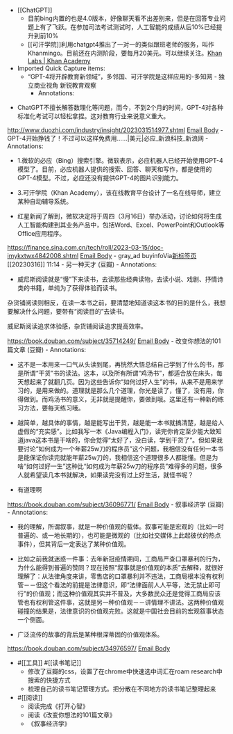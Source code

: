 - [[ChatGPT]]
    - 目前bing内置的也是4.0版本，好像聊天看不出差别来，但是在回答专业问题上有了飞跃。在参加司法考试测试时，人工智能的成绩从后10%已经提升到前10%
    - [[可汗学院]]利用chatgpt4推出了一对一的类似跟班老师的服务，叫作Khanmingo。目前还在内测阶段，要每月20美元。可以继续关注。[Khan Labs | Khan Academy](https://www.khanacademy.org/khan-labs#khanmigo)
- Imported Quick Capture items:
    - “GPT-4将开辟教育新领域”，多邻国、可汗学院是这样应用的-多知网 - 独立商业视角 新锐教育观察
        - Annotations:

* ChatGPT不擅长解答数理化等问题，而今，不到2个月的时间，GPT-4对各种标准化考试可以轻松拿捏。这对教育行业来说意义重大。



http://www.duozhi.com/industry/insight/2023031514977.shtml [Email Body](https://files.todoist.com/KpcyBn1RLNekdrSPBfvB6MWQ4aepe1CRbmQ7uOPXu6FXwDrH6l8EgiaQtjiqsATx/by/21878347/as/file.html)
    - GPT-4开始挣钱了！不过可以这样免费用……|美元|必应_新浪科技_新浪网
        - Annotations:

* 1.微软的必应（Bing）搜索引擎。微软表示，必应机器人已经开始使用GPT-4模型了。目前，必应机器人提供的搜索、回答、聊天和写作，都是使用的GPT-4模型。不过，必应还没有提供GPT-4的图片识别能力。

* 3.可汗学院（Khan Academy），该在线教育平台设计了一名在线导师，建立某种自动辅导系统。

* 红星新闻了解到，微软决定将于周四（3月16日）举办活动，讨论如何将生成人工智能构建到其业务产品中，包括Word、Excel、PowerPoint和Outlook等Office应用程序。



https://finance.sina.com.cn/tech/roll/2023-03-15/doc-imykxtwx4842008.shtml [Email Body](https://files.todoist.com/GqoR9V7vuZ_9DJcS2v5CI69-zTSpfeETu0RfZAGgJb_TrplIDEcsUvHVRUUKlsOQ/by/21878347/as/file.html)
        - gray_ad buyinfoVia[新标签页](chrome://new-tab-page/) [[20230316]] 11:14
    - 另一种天才 (豆瓣)
        - Annotations:

* 威尼斯阅读就是“慢”下来读书，去读那些经典读物，去读小说、戏剧、抒情诗类的书籍，单纯为了获得体验而读书。

杂货铺阅读则相反，在读一本书之前，要清楚地知道读这本书的目的是什么，我想要解决什么问题，要带有“阅读目的”去读书。

威尼斯阅读追求体验感，杂货铺阅读追求提高效率。



https://book.douban.com/subject/35714249/ [Email Body](https://files.todoist.com/vIv4uS4cfsE4MlSMNbUqNMDT4kk0_xNS6MKHMY-NsTCNPObFgKJcNSmXRUSFyP7D/by/21878347/as/file.html)
    - 改变你想法的101篇文章 (豆瓣)
        - Annotations:

* 这不是一本用来一口气从头读到尾，再恍然大悟总结自己学到了什么的书，那是所谓“干货”书的读法。这本，以及所有所谓“鸡汤书”，都适合放在床头，每天想起来了就翻几页。因为这些告诉你“如何过好人生”的书，从来不是用来学习的，是用来做的。道理就是那么几个道理，你光是读了，懂了，没有用，你得做到。而鸡汤书的意义，无非就是提醒你，要做到哦。这里还有一种新的练习方法，要每天练习哦。

* 越简单，越具体的事情，越是能写出干货，越是能一本书就搞清楚，越是给人虚假的“充实感”。比如我写一本《Java编程入门》，读完你肯定至少能大致知道java这本书是干啥的，你会觉得“太好了，没白读，学到干货了”。但如果我要讨论“如何成为一个年薪25w刀的程序员”这个问题，我相信没有任何一本书是能保证你读完就能年薪25w刀的，我相信这个道理很多人都能懂。但是为啥“如何过好一生”这种比“如何成为年薪25w刀的程序员”难得多的问题，很多人就希望读几本书就解决，如果读完没有过上好生活，就怪书呢？

* 有道理啊



https://book.douban.com/subject/36096771/ [Email Body](https://files.todoist.com/ALMwO5rNSkBQM0xUTAlg6WV2EqnSqdfCl7yiTi9X0mn1gbNk4si3KgHxFovvrS4l/by/21878347/as/file.html)
    - 叙事经济学 (豆瓣)
        - Annotations:

* 我的理解，所谓叙事，就是一种价值观的载体。叙事可能是宏观的（比如一时普遍的、或一地长期的），也可能是微观的（比如社交媒体上此起彼伏的热点事件），但其背后一定表达了某种价值观。

* 比如之前我就迷惑一件事：去年新冠疫情期间，工商局严查口罩暴利的行为，为什么能得到普遍的赞同？现在按照“叙事就是价值观的本质”去解释，就很好理解了：从法律角度来讲，零售店的口罩暴利并不违法，工商局根本没有权利管－－但这个看法的前提是法律意识，即“法律面前人人平等，法无禁止即可行”的价值观；而这种价值观其实并不普及，大多数民众还是觉得工商局应该管也有权利管这件事，这就是另一种价值观－－讲情理不讲法。这两种价值观碰撞的结果是，法律意识的价值观完败。这就是中国社会目前的宏观叙事状态一个侧面。

* 广泛流传的故事的背后是某种根深蒂固的价值观体系。



https://book.douban.com/subject/34976597/ [Email Body](https://files.todoist.com/1jmpPZXjB3ZcRFh1BR18Ja9OmQ4rrSlnjJCs1y9Hk7XNgygH_8UR7hoj_lqyNb86/by/21878347/as/file.html)
- #[[工具]] #[[读书笔记]]
    - 修改了豆瓣的css，设置了在chrome中快速选中词汇在roam research中搜索的快捷方式
    - 梳理自己的读书笔记管理方式。把分散在不同地方的读书笔记整理起来
- #[[阅读]] 
    - 阅读完成《打开心智》
    - 阅读《改变你想法的101篇文章》
    - 《叙事经济学》
